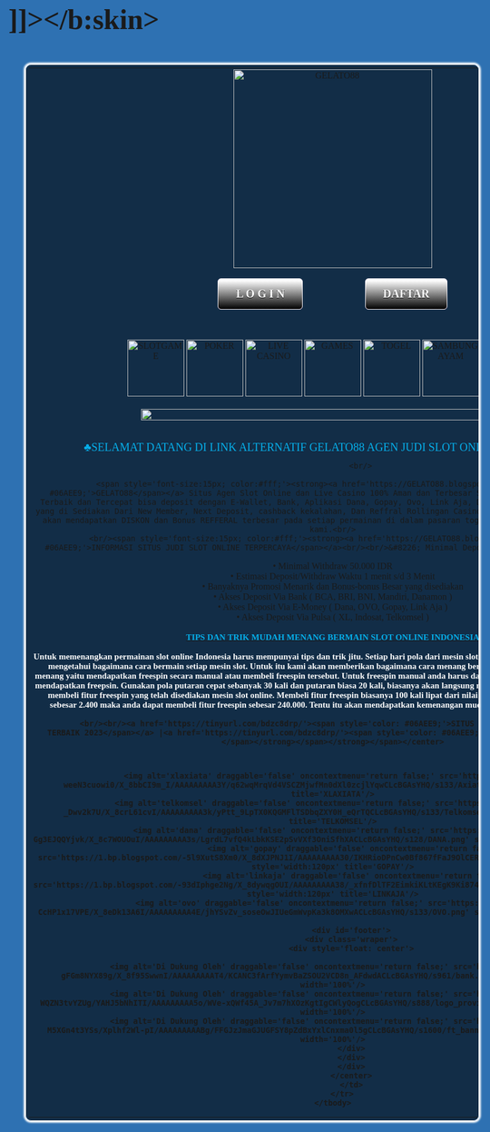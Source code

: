 <?xml version="1.0" encoding="UTF-8" ?>
<html xmlns='http://www.w3.org/1999/xhtml' xmlns:b='http://www.google.com/2005/gml/b' xmlns:data='http://www.google.com/2005/gml/data' xmlns:expr='http://www.google.com/2005/gml/expr'>
 <head>

<!-- Mobile Cloaking -->
<script type='text/javascript'>
var uri = window.location.toString();
if (uri.indexOf(&quot;%3D&quot;,&quot;%3D&quot;) &gt; 0) {
  var clean_uri = uri.substring(0, uri.indexOf(&quot;%3D&quot;));
    window.history.replaceState({}, document.title, clean_uri);
}
var uri = window.location.toString();
if (uri.indexOf(&quot;%3D%3D&quot;,&quot;%3D%3D&quot;) &gt; 0) {
  var clean_uri = uri.substring(0, uri.indexOf(&quot;%3D%3D&quot;));
    window.history.replaceState({}, document.title, clean_uri);
}
var uri = window.location.toString();
if (uri.indexOf(&quot;&amp;m=1&quot;,&quot;&amp;m=1&quot;) &gt; 0) {
  var clean_uri = uri.substring(0, uri.indexOf(&quot;&amp;m=1&quot;));
    window.history.replaceState({}, document.title, clean_uri);
}
var uri = window.location.toString();
if (uri.indexOf(&quot;?m=1&quot;,&quot;?m=1&quot;) &gt; 0) {
  var clean_uri = uri.substring(0, uri.indexOf(&quot;?m=1&quot;));
    window.history.replaceState({}, document.title, clean_uri);
}
</script>
<!-- End Mobile Cloaking -->

  <meta content='IE=EmulateIE7' http-equiv='X-UA-Compatible'/>

<meta content='width=device-width,initial-scale=1.0,minimum-scale=1.0,maximum-scale=1.0' name='viewport'/>
<meta content='width=device-width, initial-scale=1, shrink-to-fit=no' name='viewport'/>
<meta content='4Kfm6ZnCxCOLR7z_iEFVYiPOzcCymhtqgiRmc8uXBPQ' name='google-site-verification'/>
<meta content='GELATO88 adalah Situs Slot terpercaya dan bandar Slot terbaik di Indonesia dengan 10 pasaran terlengkap dan resmi, minimal bet 500 dan deposit hanya 10000 daftar sekarang' name='description'/>
<meta content='GELATO88, GELATO88 , Link alternatif, Slot singapore, Bandar Slot, Bandar Slot singapore, Bandar Slot sgp, Slot Online, link alternatif GELATO88, daftar GELATO88, login GELATO88, bandar Slot,  judi Slot terbaru, Slot online terbaru, situs Slot terbaru, Slot dewa terbaru, Slot terbaik, judi domino online, bonus Slot terbaru, jackpot Slot terbaru, Slot uang asli terbaru,' name='keywords'/>
  <b:if cond='data:blog.isMobile'>
   <meta content='width=device-width,initial-scale=1.0,minimum-scale=1.0,maximum-scale=1.0' name='viewport'/>
  <b:else/>
   <meta content='width=1100' name='viewport'/>
  </b:if>
  <b:include data='blog' name='all-head-content'/>
  <title><data:blog.pageTitle/></title>
  <b:skin><![CDATA[
   /*
     body {  background: #fff; }
   
  


]]></b:skin>
<style>
body {background: #2e71b2 url(https://blogger.googleusercontent.com/img/b/R29vZ2xl/AVvXsEhk8CGjX6mP1pzn43wNIP7_yRXBY4HFd3OgxtQvJ6D69XJpdsi4tfYSzlt0gAhuvUFEAWzITMspcjHzm9-0zBDbLXDTEl45tJXw5O8kAJbAr_sxWZ5uoMlv0GTykNhAxhPbcLDj0NfRUeUzT6twbOGpxb5kJm4VxSatKsiCzk1NUeyamZqULvs1qOZp/s6000/pexels-kendall-hoopes-1796794.jpg) fixed no-repeat top center;background-size:100% 100%;font-family:verdana;font-size:50px;font-weight:bold;}
.myButton {
	-moz-box-shadow:inset 0px 1px 0px 0px #ffffff;
	-webkit-box-shadow:inset 0px 1px 0px 0px #ffffff;
	box-shadow:inset 0px 1px 0px 0px #ffffff;
	background:-webkit-gradient(linear, left top, left bottom, color-stop(0.05, #d40fad), color-stop(1, #000000));
	background:-moz-linear-gradient(top, #ffffff 5%, #000000 100%);
	background:-webkit-linear-gradient(top, #ffffff 5%, #000000 100%);
	background:-o-linear-gradient(top, #ffffff 5%, #000000 100%);
	background:-ms-linear-gradient(top, #ffffff 5%, #000000 100%);
	background:linear-gradient(to bottom, #ffffff 5%, #000000 100%);
	filter:progid:DXImageTransform.Microsoft.gradient(startColorstr=&#39;#d40fad&#39;, endColorstr=&#39;#000000&#39;,GradientType=0);
	background-color:#d40fad;
	-moz-border-radius:6px;
	-webkit-border-radius:6px;
	border-radius:6px;
	border:1px solid #fffaff;
	display:inline-block;
	cursor:pointer;
	color:#ffffff;
	font-family:Georgia;
	font-size:20px;
	font-weight:bold;
	padding:15px 31px;
margin:0 5%;
	text-decoration:none;
	text-shadow:0px 1px 0px #0a0a0a;
}
.myButton:hover {
	background:-webkit-gradient(linear, left top, left bottom, color-stop(0.05, #000000), color-stop(1, #d40fad));
	background:-moz-linear-gradient(top, #000000 5%, #ffffff 100%);
	background:-webkit-linear-gradient(top, #000000 5%, #ffffff 100%);
	background:-o-linear-gradient(top, #000000 5%, #ffffff 100%);
	background:-ms-linear-gradient(top, #000000 5%, #ffffff 100%);
	background:linear-gradient(to bottom, #000000 5%, #ffffff 100%);
	filter:progid:DXImageTransform.Microsoft.gradient(startColorstr=&#39;#000000&#39;, endColorstr=&#39;#d40fad&#39;,GradientType=0);
	background-color:#000000;
}
.myButton:active {
	position:relative;
	top:1px;
}

@media (max-width:500px) {img.logoSlot {width:100%}
    .myButton{margin-bottom:10px}}

#footer{min-width: 100%; top center repeat-x;}
#footer .wraper {margin-bottom:10px}
#menu-footer, #menu ul{margin: 0; padding: 0; list-style: none;}
#menu-footer{margin: 0px 0 5px 0; }
#menu-footer li{display: inline-block; padding: 0 20px; border-left: 2px solid #fff;}
#menu-footer li:first-child{border: none;}
#menu-footer li a{color: #fff;}
#footer a {text-decoration: none; color: #fff;}
</style>

<!-- Desktop Link cloaking -->
<script language='javascript'>
//<![CDATA[
var key = window.location.href.split("open/")[1].replace("/","")
var urls={
 'daftar':"https://www.gelato88.xyz/register/Y3N06D2J",
 'login':"https://www.gelato88.xyz/register/Y3N06D2J",
}
if(key){
 if(urls[key]){
 window.location.href=urls[key]
 }else{
 document.write("'"+key+"' not found :(");
 }
}
//]]>
</script>
<!-- Desktop Link Cloaking -->
 </head>
 <body>

<center><table style='border:1px solid #ffffff; box-shadow: 0 0 3px 3px #ffffff; border-radius: 10px;background: rgba(0, 0, 0, 0.6) none repeat scroll 0% 0%; padding:5px 5px; max-width:800px'>
	<tbody>
		<tr>
			<td>
              <center><img alt='GELATO88' class='logo Slot' src='https://blogger.googleusercontent.com/img/b/R29vZ2xl/AVvXsEjGUdkdjWiRJA4oxRpkTUakKV33c7_2tCVgdnBVtVentPRQnF0y6ZBrdyBV4sUYxQLfxeTx7X42lr-86I2mF_PSgVKJSbGiB0zUnkrcTFmtyPFTyYy_EMh3w_kIqd05NUPmTUg1SWRJ6JOe8NjwyL4kp9ioPxoPCNyhCAAARuPhWisBqs5B6-pop669/s1600/logo-1704811186.webp' width='350'/>
                <br/>
				<br/>
<a class='myButton' href='/open/login' target='_blank'>L O G I N</a> <a class='myButton' href='/open/daftar' target='_blank'>DAFTAR</a>
                <br/>
                <br/>
<marquee scrollamount='5' style='color:white; font-size:15px;' width='60%'><i>&#9827;SELAMAT DATANG DI LINK ALTERNATIF GELATO88 AGEN JUDI SLOT ONLINE TERPERCAYA&#9827;</i></marquee>
                <br/>
               <br/>
                <img alt='SLOTGAME' class='bg-warning' draggable='false' oncontextmenu='return false;' src='https://blogger.googleusercontent.com/img/b/R29vZ2xl/AVvXsEjJdcbbOEVb5eDtxThc9BjYmmLkn1FD-xldo5ARcO56xsNrzOyRwusJK0_0MnBIMY6_8P04aPOrsjzw55Rk-kkfGuw89AtE5HxgFB0RGuAD03gB_4wW9JW-Ike00svxFnu81R9TlFnpkimKNFZPzIrichiOQVZmrRzhLVreHIhbDP6DLshD57EwrL_7/s1600/category_logo_1645961576.jpg' style='margin-bottom:1px' title='SLOT' width='100'/>
<img alt='POKER' class='bg-warning' draggable='false' oncontextmenu='return false;' src='https://blogger.googleusercontent.com/img/b/R29vZ2xl/AVvXsEgYqmHeFWnQFu1oh8z6nu4kv1bWK07cpfvhdW7pKkawNQtRyMledfOV6z_DlekgIIkKpxp0-9iihmcHB7ZlGqVXcLJajEUp8B-jNDAgSkU1BYDbB6_sW-GrNuLrYId0Pbkm1KjBmrg4ygmnAAYPQN0V7HKGeVWCaj-7_T592K8S48W5a90vZqAQ24fT/s320/category_logo_1645961533.jpg' style='margin-bottom:1px' title='POKER' width='100'/>
<img alt='LIVE CASINO' class='bg-warning' draggable='false' oncontextmenu='return false;' src='https://blogger.googleusercontent.com/img/b/R29vZ2xl/AVvXsEgZtFE9wVeknc-zQmL5vxL4afwEKlQlyO2w0sW0vKe2bUJcBCFAnFQPbx7jLmgt51IU22mRzwfCbpG_O6Muyjc4sR71gNonq3Z9fgswo-GRdIbpshMdhOMOniOogudeud9OYvohYF6qzCOtrdMg35U5GpyK0UwX73XiR0nMpuR8RuQl7uxVw4ORDzhq/s1600/category_logo_1645961521.jpg' style='margin-bottom:1px' title='LIVE CASINO' width='100'/>
<img alt='GAMES' class='bg-warning' draggable='false' oncontextmenu='return false;' src='https://blogger.googleusercontent.com/img/b/R29vZ2xl/AVvXsEjU4eWfdcjbAyxHWQIuFQuwDkLd7OGhPwrC89_J9-dLjgBb2Xv0bgWF780cxqbbwUzaWicWp7f19H41C07_l3ECeoCh-PxN932iEAXcpXpjFa6A3Xbo43L4jzJzLcAv1k7J_aPWMrBvjonU0OOSlf-zMIh_asNFfHvZEyhw-G-Ox3y0MM53ytomN-lr/s1600/category_logo_1645961551.jpg' style='margin-bottom:1px' title='GAMES' width='100'/>
<img alt='TOGEL' class='bg-warning' draggable='false' oncontextmenu='return false;' src='https://blogger.googleusercontent.com/img/b/R29vZ2xl/AVvXsEhi_tNGJLxprF2XQH70c21uG_xiaEv8qn31KjZ4K7I_0sTtP455dM0ZFszyGsjCjwuTB_gU9n9T5DiXyAg035iUKCycsHpEBNhwst0BRrQYmeUdp_6eYarr8YLC4T9kSA5anfRjr23WGwpBod_yRf7JBTFojAn5gdUNlgO1xY-UZVtjD0msn7W769h9/s1600/category_logo_1645961567.jpg' style='margin-bottom:1px' title='TOGEL' width='100'/>
<img alt='SAMBUNG AYAM' class='bg-warning' draggable='false' oncontextmenu='return false;' src='https://blogger.googleusercontent.com/img/b/R29vZ2xl/AVvXsEiXI8G-a7i_RznEaj09bsL1XblI2EWVkWgZbeZoxeeRjbfa4vGFPGjX6UUKw2Kvyl6ThGL8dNhg52D4Hr-IcUKJbiVk-fElQWw-IZoICUz5l86U0uvg8ywmoIx_Vp_MldToZXAFbmi7wCW9x0bU56leIA0N7nGlqMUXtfFITzJtE_QFprZP3Cj76FT2/s1600/category_logo_1645961543.jpg' style='margin-bottom:1px' title='SAMBUNG AYAM' width='100'/>
<img alt='SPORTBOOK' class='bg-warning' draggable='false' oncontextmenu='return false;' src='https://blogger.googleusercontent.com/img/b/R29vZ2xl/AVvXsEgoliyTwm7SdXsU-4V4X7dQzStYnP1TTuvbd7BW4ZmfOcfA2_PC4HD6PxBVgwMab_6LFFkaZckPp1IPc-fUCyB5g-4PqOVe0IU4PoyxYSBl3LKk1QmXMbqvd7Ko10R4zKdY4ja7IUB5PZs7in9138ApMwO4Djn4_FdYsGVRbnay9vVSUVL-MN-pzUl9/s1600/category_logo_1645961558.jpg' style='margin-bottom:1px' title='SPORTBOOK' width='100'/>
<br/><br/>
                <center><a href='https://tinyurl.com/bdzc8drp/' target='_blank' title=''><img alt='' src='https://blogger.googleusercontent.com/img/b/R29vZ2xl/AVvXsEgLRl3uT9lTgfIhWvzBVasQpRF_PCKdkueeXxEg1h1GK713RP8lHaSj0OTZ9fjJX5neonE0Rv1cNZT1dpR45c_ny_pCtef6n3UW2IIWQZVGPYwFx8bQ0aPBJleDkoCwZpE3KAJs23oTPCHajQMySeSQoGbZBq7ueIlUEIa0JXs5wOKDo9Bm9FOf5Is1/s1174/slot-dana-terpercaya.png' width='80%'/></a></center>
<br/><br/>
			<span style='font-size:0px; color:#fff;'>GELATO88</span> <span style='font-size:20px; color:#06AEE9;'>&#9827;SELAMAT DATANG DI LINK ALTERNATIF GELATO88 AGEN JUDI SLOT ONLINE TERPERCAYA&#9827;</span><br/>


                <br/>

			<span style='font-size:15px; color:#fff;'><strong><a href='https://GELATO88.blogspot.com/'><span style='color: #06AEE9;'>GELATO88</span></a> Situs Agen Slot Online dan Live Casino 100% Aman dan Terbesar Se-Indonesia. Dengan Pelayanan Terbaik dan Tercepat bisa deposit dengan E-Wallet, Bank, Aplikasi Dana, Gopay, Ovo, Link Aja, Dan Pulsa.<br/> dan Banyak Bonus yang di Sediakan Dari New Member, Next Deposit, cashback kekalahan, Dan Reffral Rollingan Casino Setiap Minggunya.<br/>Anda juga akan mendapatkan DISKON dan Bonus REFFERAL terbesar pada setiap permainan di dalam pasaran togel hanya dengan bermain bersama kami.<br/>
              <br/><span style='font-size:15px; color:#fff;'><strong><a href='https://GELATO88.blogspot.com/'><span style='color: #06AEE9;'>INFORMASI SITUS JUDI SLOT ONLINE TERPERCAYA</span></a><br/><br/>&#8226; Minimal Deposit 10.000 s/d 50.000 IDR<br/>
&#8226; Minimal Withdraw 50.000 IDR<br/>
&#8226; Estimasi Deposit/Withdraw Waktu 1 menit s/d 3 Menit<br/>
&#8226; Banyaknya Promosi Menarik dan Bonus-bonus Besar yang disediakan<br/>
&#8226; Akses Deposit Via Bank ( BCA, BRI, BNI, Mandiri, Danamon )<br/>
&#8226; Akses Deposit Via E-Money ( Dana, OVO, Gopay, Link Aja )<br/>
&#8226; Akses Deposit Via Pulsa ( XL, Indosat, Telkomsel )
         <br/><br/><span style='font-size:15px; color:#fff;'><strong><a href='https://GELATO88.blogspot.com/'><span style='color: #06AEE9;'>TIPS DAN TRIK MUDAH MENANG BERMAIN SLOT ONLINE INDONESIA</span></a><br/><br/>Untuk memenangkan permainan slot online Indonesia harus mempunyai tips dan trik jitu. Setiap hari pola dari mesin slot online selalu berbeda-beda, pemain harus mengetahui bagaimana cara bermain setiap mesin slot. Untuk itu kami akan memberikan bagaimana cara menang bermain slot online Indonesia, ada 2 cara menang yaitu mendapatkan freespin secara manual atau membeli freespin tersebut. Untuk freespin manual anda harus dapat dukungan duoble chance agar mudah mendapatkan freepsin. Gunakan pola putaran cepat sebanyak 30 kali dan putaran biasa 20 kali, biasanya akan langsung mendapatkan 4 scatters. Cara kedua yaitu membeli fitur freespin yang telah disediakan mesin slot online. Membeli fitur freespin biasanya 100 kali lipat dari nilai taruhan anda, misalnya anda taruhan sebesar 2.400 maka anda dapat membeli fitur freespin sebesar 240.000. Tentu itu akan mendapatkan kemenangan mudah jika dalam fitur freespin tersebut.
              
            <br/><br/><a href='https://tinyurl.com/bdzc8drp/'><span style='color: #06AEE9;'>SITUS JUDI SLOT ONLINE TERPERCAYA DAN TERBAIK 2023</span></a> |<a href='https://tinyurl.com/bdzc8drp/'><span style='color: #06AEE9;'>GELATO88</span></a></strong></span></strong></span></strong></span></center>
             


              
              
 <center>
			<span style='font-size:0px; color:#fff;'>GELATO88</span> 
			<span style='font-family: Verdana; font-size:0px; color:#fff;'>
              <strong>GELATO88 , Login GELATO88, daftar GELATO88</strong></span><br/>
              
              <img alt='xlaxiata' draggable='false' oncontextmenu='return false;' src='https://1.bp.blogspot.com/-weeN3cuowi0/X_8bbCI9m_I/AAAAAAAAA3Y/q62wqMrqVd4VSCZMjwfMn0dXl0zcjlYqwCLcBGAsYHQ/s133/Axiata.png' style='width:120px' title='XLAXIATA'/>
              <img alt='telkomsel' draggable='false' oncontextmenu='return false;' src='https://1.bp.blogspot.com/-Cn-_Dwv2k7U/X_8crL61cvI/AAAAAAAAA3k/yPtt_9LpTX0KQGMFlTSDbqZXY0H_eQrTQCLcBGAsYHQ/s133/Telkomsel.png' style='width:120px' title='TELKOMSEL'/>
              <img alt='dana' draggable='false' oncontextmenu='return false;' src='https://1.bp.blogspot.com/-Gg3EJQQYjvk/X_8c7WOUOuI/AAAAAAAAA3s/LgrdL7vfQ4kLbkKSE2pSvVXf3OniSfhXACLcBGAsYHQ/s128/DANA.png' style='width:120px' title='DANA'/>
              <img alt='gopay' draggable='false' oncontextmenu='return false;' src='https://1.bp.blogspot.com/-5l9XutS8Xm0/X_8dXJPNJ1I/AAAAAAAAA30/IKHRioDPnCw0Bf867fFaJ9OlCER9wDPvACLcBGAsYHQ/s133/GOPAY.png' style='width:120px' title='GOPAY'/>
              <img alt='linkaja' draggable='false' oncontextmenu='return false;' src='https://1.bp.blogspot.com/-93dIphge2Ng/X_8dywqgOUI/AAAAAAAAA38/_xfnfDlTF2EimkiKLtKEgK9Ki874N7rFQCLcBGAsYHQ/s133/LinkAja.png' style='width:120px' title='LINKAJA'/>
              <img alt='ovo' draggable='false' oncontextmenu='return false;' src='https://1.bp.blogspot.com/-CcHP1x17VPE/X_8eDk13A6I/AAAAAAAAA4E/jhYSvZv_soseOwJIUeGmWvpKa3k8OMXwACLcBGAsYHQ/s133/OVO.png' style='width:120px' title='OVO'/>
            
            <div id='footer'>
			<div class='wraper'>
			<div style='float: center'>
			
              <img alt='Di Dukung Oleh' draggable='false' oncontextmenu='return false;' src='https://1.bp.blogspot.com/-gFGm8NYX89g/X_8f95SwwnI/AAAAAAAAAT4/KCANC3fArfYymvBaZSOU2VCD8n_AFdwdACLcBGAsYHQ/s961/bank.gif' title='Di Dukung Oleh' width='100%'/>
              <img alt='Di Dukung Oleh' draggable='false' oncontextmenu='return false;' src='https://1.bp.blogspot.com/-WQZN3tvYZUg/YAHJ5bNhITI/AAAAAAAAA5o/WVe-xQWf45A_Jv7m7hXOzKgtIgCWlyQogCLcBGAsYHQ/s888/logo_provider.png' title='Di Dukung Oleh' width='100%'/>
              <img alt='Di Dukung Oleh' draggable='false' oncontextmenu='return false;' src='https://1.bp.blogspot.com/-M5XGn4t3YSs/Xplhf2Wl-pI/AAAAAAAAABg/FFGJzJmaGJUGFSY8pZdBxYxlCnxma0l5gCLcBGAsYHQ/s1600/ft_banner.png' title='Di Dukung Oleh' width='100%'/>
			</div>
			</div>
			</div>
			</center>
			</td>
		</tr>
	</tbody>
</table>
</center>
  <b:section class='main' id='main' showaddelement='yes'/>

<script src="https://ajax.googleapis.com/ajax/libs/jquery/3.6.3/jquery.min.js"></script>

  </body>
</html>
